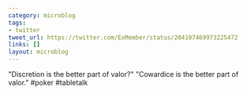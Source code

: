 ```yaml
---
category: microblog
tags:
- twitter
tweet_url: https://twitter.com/ExMember/status/204107469973225472
links: []
layout: microblog
---
```

"Discretion is the better part of valor?" "Cowardice is the better part of valor." #poker #tabletalk
